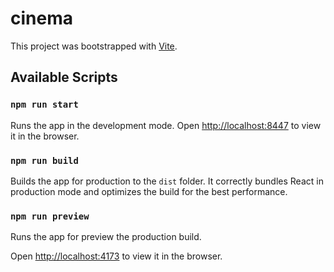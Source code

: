 # cinema

This project was bootstrapped with [Vite](https://vitejs.dev/).

## Available Scripts

### `npm run start`

Runs the app in the development mode.
Open [http://localhost:8447](http://localhost:8447) to view it in the browser.

### `npm run build`

Builds the app for production to the `dist` folder.
It correctly bundles React in production mode and optimizes the build for the best performance.

### `npm run preview`

Runs the app for preview the production build.

Open [http://localhost:4173](http://localhost:4173) to view it in the browser.